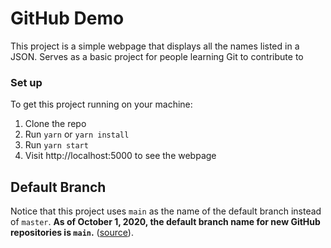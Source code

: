 # GitHub Demo

This project is a simple webpage that displays all the names listed in a JSON. Serves as a basic project for people learning Git to contribute to

### Set up

To get this project running on your machine:

1. Clone the repo
2. Run `yarn` or `yarn install`
3. Run `yarn start`
4. Visit http://localhost:5000 to see the webpage

## Default Branch

Notice that this project uses `main` as the name of the default branch instead of `master`. **As of October 1, 2020, the default branch name for new GitHub repositories is `main`.** ([source](https://github.com/github/renaming#renaming-the-default-branch-from-master)).
